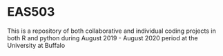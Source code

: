 # EAS503
This is a repository of both collaborative and individual coding projects in both R and python 
during August 2019 - August 2020 period at the University at Buffalo
